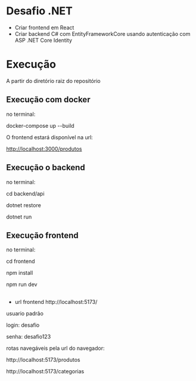 # Desafio .NET

- Criar frontend em React
- Criar backend C# com EntityFrameworkCore usando autenticação com ASP .NET Core Identity

# Execução
A partir do diretório raiz do repositório

## Execução com docker
no terminal:

docker-compose up --build

O frontend estará disponível na url:

[http://localhost:3000/produtos](http://localhost:3000)

## Execução o backend

no terminal:

cd backend/api

dotnet restore

dotnet run

## Execução frontend

no terminal:

cd frontend

npm install

npm run dev

##
- url frontend
http://localhost:5173/ 

usuario padrão

login: desafio

senha: desafio123

rotas navegáveis pela url do navegador:

http://localhost:5173/produtos

http://localhost:5173/categorias



